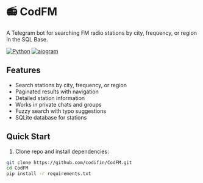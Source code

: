# 📻 CodFM
A Telegram bot for searching FM radio stations by city, frequency, or region in the SQL Base.

[![Python](https://img.shields.io/badge/Python-3.10%2B-blue)](https://python.org) [![aiogram](https://img.shields.io/badge/aiogram-3.x-blue)](https://docs.aiogram.dev/)

## Features
- Search stations by city, frequency, or region
- Paginated results with navigation
- Detailed station information
- Works in private chats and groups
- Fuzzy search with typo suggestions
- SQLite database for stations

## Quick Start
1. Clone repo and install dependencies:
```bash
git clone https://github.com/codifin/CodFM.git
cd CodFM
pip install -r requirements.txt
